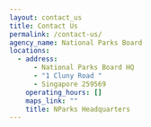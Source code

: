 ```yaml
---
layout: contact_us
title: Contact Us
permalink: /contact-us/
agency_name: National Parks Board
locations:
  - address:
      - National Parks Board HQ
      - "1 Cluny Road "
      - Singapore 259569
    operating_hours: []
    maps_link: ""
    title: NParks Headquarters
---
```

